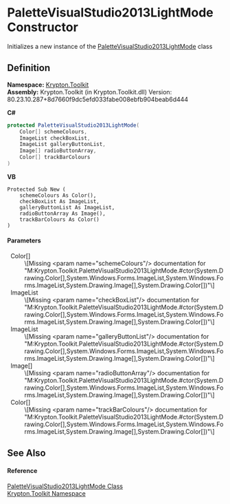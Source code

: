 # PaletteVisualStudio2013LightMode Constructor


Initializes a new instance of the <a href="349a19b2-21f9-c91e-38dc-262c63e6e6dc.md">PaletteVisualStudio2013LightMode</a> class



## Definition
**Namespace:** <a href="79d2eac2-21f4-54ff-7552-b20c33c30600.md">Krypton.Toolkit</a>  
**Assembly:** Krypton.Toolkit (in Krypton.Toolkit.dll) Version: 80.23.10.287+8d7660f9dc5efd033fabe008ebfb904beab6d444

**C#**
``` C#
protected PaletteVisualStudio2013LightMode(
	Color[] schemeColours,
	ImageList checkBoxList,
	ImageList galleryButtonList,
	Image[] radioButtonArray,
	Color[] trackBarColours
)
```
**VB**
``` VB
Protected Sub New ( 
	schemeColours As Color(),
	checkBoxList As ImageList,
	galleryButtonList As ImageList,
	radioButtonArray As Image(),
	trackBarColours As Color()
)
```



#### Parameters
<dl><dt>  Color[]</dt><dd>\[Missing &lt;param name="schemeColours"/&gt; documentation for "M:Krypton.Toolkit.PaletteVisualStudio2013LightMode.#ctor(System.Drawing.Color[],System.Windows.Forms.ImageList,System.Windows.Forms.ImageList,System.Drawing.Image[],System.Drawing.Color[])"\]</dd><dt>  ImageList</dt><dd>\[Missing &lt;param name="checkBoxList"/&gt; documentation for "M:Krypton.Toolkit.PaletteVisualStudio2013LightMode.#ctor(System.Drawing.Color[],System.Windows.Forms.ImageList,System.Windows.Forms.ImageList,System.Drawing.Image[],System.Drawing.Color[])"\]</dd><dt>  ImageList</dt><dd>\[Missing &lt;param name="galleryButtonList"/&gt; documentation for "M:Krypton.Toolkit.PaletteVisualStudio2013LightMode.#ctor(System.Drawing.Color[],System.Windows.Forms.ImageList,System.Windows.Forms.ImageList,System.Drawing.Image[],System.Drawing.Color[])"\]</dd><dt>  Image[]</dt><dd>\[Missing &lt;param name="radioButtonArray"/&gt; documentation for "M:Krypton.Toolkit.PaletteVisualStudio2013LightMode.#ctor(System.Drawing.Color[],System.Windows.Forms.ImageList,System.Windows.Forms.ImageList,System.Drawing.Image[],System.Drawing.Color[])"\]</dd><dt>  Color[]</dt><dd>\[Missing &lt;param name="trackBarColours"/&gt; documentation for "M:Krypton.Toolkit.PaletteVisualStudio2013LightMode.#ctor(System.Drawing.Color[],System.Windows.Forms.ImageList,System.Windows.Forms.ImageList,System.Drawing.Image[],System.Drawing.Color[])"\]</dd></dl>

## See Also


#### Reference
<a href="349a19b2-21f9-c91e-38dc-262c63e6e6dc.md">PaletteVisualStudio2013LightMode Class</a>  
<a href="79d2eac2-21f4-54ff-7552-b20c33c30600.md">Krypton.Toolkit Namespace</a>  
